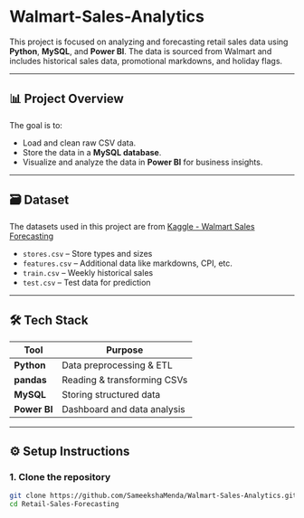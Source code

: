 # Walmart-Sales-Analytics


This project is focused on analyzing and forecasting retail sales data using **Python**, **MySQL**, and **Power BI**. The data is sourced from Walmart and includes historical sales data, promotional markdowns, and holiday flags.

---

## 📊 Project Overview

The goal is to:

- Load and clean raw CSV data.
- Store the data in a **MySQL database**.
- Visualize and analyze the data in **Power BI** for business insights.

---

## 🗃️ Dataset

The datasets used in this project are from [Kaggle - Walmart Sales Forecasting](https://www.kaggle.com/competitions/walmart-recruiting-store-sales-forecasting/data)

- `stores.csv` – Store types and sizes
- `features.csv` – Additional data like markdowns, CPI, etc.
- `train.csv` – Weekly historical sales
- `test.csv` – Test data for prediction

---

## 🛠️ Tech Stack

| Tool        | Purpose                      |
|-------------|------------------------------|
| **Python**  | Data preprocessing & ETL     |
| **pandas**  | Reading & transforming CSVs  |
| **MySQL**   | Storing structured data      |
| **Power BI**| Dashboard and data analysis  |

---

## ⚙️ Setup Instructions

### 1. Clone the repository

```bash
git clone https://github.com/SameekshaMenda/Walmart-Sales-Analytics.git
cd Retail-Sales-Forecasting
